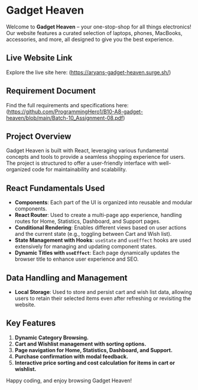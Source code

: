 # Gadget Heaven

Welcome to **Gadget Heaven** – your one-stop-shop for all things electronics! Our website features a curated selection of laptops, phones, MacBooks, accessories, and more, all designed to give you the best experience.

## Live Website Link
Explore the live site here: (https://aryans-gadget-heaven.surge.sh/)

## Requirement Document
Find the full requirements and specifications here: (https://github.com/ProgrammingHero1/B10-A8-gadget-heaven/blob/main/Batch-10_Assignment-08.pdf)

## Project Overview
Gadget Heaven is built with React, leveraging various fundamental concepts and tools to provide a seamless shopping experience for users. The project is structured to offer a user-friendly interface with well-organized code for maintainability and scalability.

## React Fundamentals Used

- **Components**: Each part of the UI is organized into reusable and modular components.
- **React Router**: Used to create a multi-page app experience, handling routes for Home, Statistics, Dashboard, and Support pages.
- **Conditional Rendering**: Enables different views based on user actions and the current state (e.g., toggling between Cart and Wish list).
- **State Management with Hooks**: `useState` and `useEffect` hooks are used extensively for managing and updating component states.
- **Dynamic Titles with `useEffect`**: Each page dynamically updates the browser title to enhance user experience and SEO.

## Data Handling and Management

- **Local Storage**: Used to store and persist cart and wish list data, allowing users to retain their selected items even after refreshing or revisiting the website.

## Key Features

1. **Dynamic Category Browsing.**
2. **Cart and Wishlist management with sorting options.**
3. **Page navigation for Home, Statistics, Dashboard, and Support.**
4. **Purchase confirmation with modal feedback.**
5. **Interactive price sorting and cost calculation for items in cart or wishlist.**

Happy coding, and enjoy browsing Gadget Heaven!